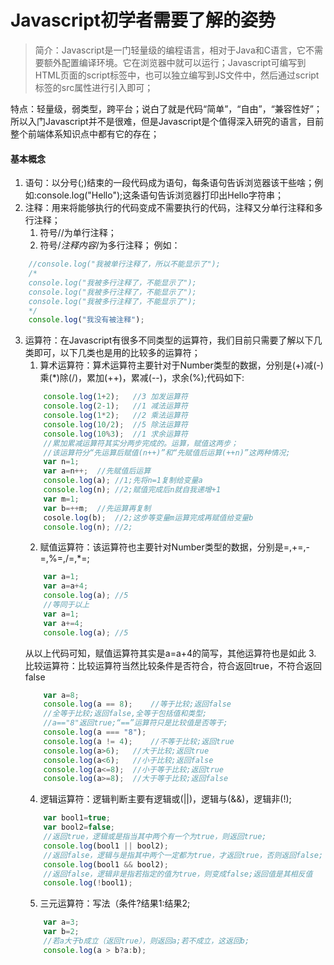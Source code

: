 # Javascript初学者需要了解的姿势
>简介：Javascript是一门轻量级的编程语言，相对于Java和C语言，它不需要额外配置编译环境。它在浏览器中就可以运行；Javascript可编写到HTML页面的script标签中，也可以独立编写到JS文件中，然后通过script标签的src属性进行引入即可；

特点：轻量级，弱类型，跨平台；说白了就是代码“简单”，“自由”，“兼容性好”；所以入门Javascript并不是很难，但是Javascript是个值得深入研究的语言，目前整个前端体系知识点中都有它的存在；

#### 基本概念
1. 语句：以分号(;)结束的一段代码成为语句，每条语句告诉浏览器该干些啥；例如:console.log("Hello");这条语句告诉浏览器打印出Hello字符串；
2. 注释：用来将能够执行的代码变成不需要执行的代码，注释又分单行注释和多行注释；
    1. 符号//为单行注释；
    2. 符号/*注释内容*/为多行注释；
例如：
```javascript
    //console.log("我被单行注释了，所以不能显示了");
    /*
    console.log("我被多行注释了，不能显示了");
    console.log("我被多行注释了，不能显示了");
    console.log("我被多行注释了，不能显示了");
    */
    console.log("我没有被注释");
```
3. 运算符：在Javascript有很多不同类型的运算符，我们目前只需要了解以下几类即可，以下几类也是用的比较多的运算符；
    1. 算术运算符：算术运算符主要针对于Number类型的数据，分别是(+)减(-)乘(*)除(/)，累加(++)，累减(--)，求余(%);代码如下:
    ```javascript
        console.log(1+2);   //3 加发运算符
        console.log(2-1);   //1 减法运算符
        console.log(1*2);   //2 乘法运算符
        console.log(10/2);  //5 除法运算符
        console.log(10%3);  //1 求余运算符
        //累加累减运算符其实分两步完成的。运算，赋值这两步；
        //该运算符分“先运算后赋值(n++)”和“先赋值后运算(++n)”这两种情况;
        var n=1;
        var a=n++;  //先赋值后运算
        console.log(a); //1;先将n=1复制给变量a
        console.log(n); //2;赋值完成后n就自我递增+1
        var m=1;
        var b=++m;  //先运算再复制
        cosole.log(b);  //2;这步等变量m运算完成再赋值给变量b
        console.log(n); //2;
    ```
    2. 赋值运算符：该运算符也主要针对Number类型的数据，分别是=,+=,-=,%=,/=,*=;
    ```javascript
        var a=1;
        var a=a+4;
        console.log(a); //5
        //等同于以上
        var a=1;
        var a+=4;
        console.log(a); //5  
    ```
    从以上代码可知，赋值运算符其实是a=a+4的简写，其他运算符也是如此
    3. 比较运算符：比较运算符当然比较条件是否符合，符合返回true，不符合返回false
    ```javascript
        var a=8;
        console.log(a == 8);    //等于比较;返回false
        //全等于比较;返回false,全等于包括值和类型;
        //a=="8"返回true;“==”运算符只是比较值是否等于;
        console.log(a === "8");
        console.log(a != 4);    //不等于比较;返回true
        console.log(a>6);   //大于比较;返回true
        console.log(a<6);   //小于比较;返回false
        console.log(a<=8);  //小于等于比较;返回true
        console.log(a>=8);  //大于等于比较;返回false        
    ```
    4. 逻辑运算符：逻辑判断主要有逻辑或(||)，逻辑与(&&)，逻辑非(!);
    ```javascript
        var bool1=true;
        var bool2=false;
        //返回true，逻辑或是指当其中两个有一个为true，则返回true;
        console.log(bool1 || bool2);
        //返回false，逻辑与是指其中两个一定都为true，才返回true，否则返回false;
        console.log(bool1 && bool2);
        //返回false，逻辑非是指若指定的值为true，则变成false;返回值是其相反值
        console.log(!bool1);
    ```
    5. 三元运算符：写法（条件?结果1:结果2;
    ```javascript
        var a=3;
        var b=2;
        //若a大于b成立（返回true），则返回a;若不成立，这返回b;
        console.log(a > b?a:b);
    ```
